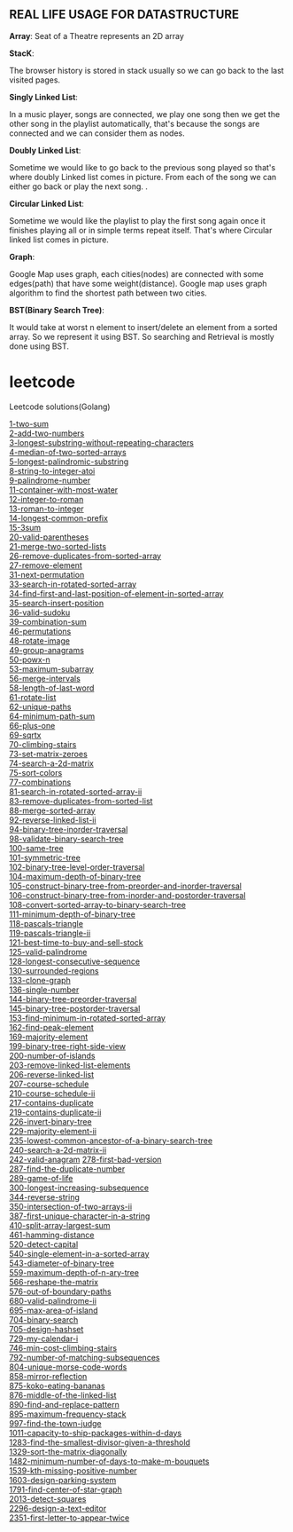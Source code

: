 ## REAL LIFE USAGE FOR DATASTRUCTURE

**Array**:
Seat of a Theatre represents an 2D array

**StacK**:

The browser history is stored in stack usually so we can go back to the last visited pages.

**Singly Linked List**:

In a music player, songs are connected, we play one song then we get the other song in the playlist automatically, that's because the songs are connected and we can consider them as nodes.

**Doubly Linked List**:

Sometime we would like to go back to the previous song played so that's where doubly Linked list comes in picture. From each of the song we can either go back or play the next song. .

**Circular Linked List**:

Sometime we would like the playlist to play the first song again once it finishes playing all or in simple terms repeat itself. That's where Circular linked list comes in picture.

**Graph**:

Google Map uses graph, each cities(nodes) are connected with some edges(path) that have some weight(distance). Google map uses graph algorithm to find the shortest path between two cities.

**BST(Binary Search Tree)**:

It would take at worst n element to insert/delete an element from a sorted array. So we represent it using BST. So searching and Retrieval is mostly done using BST. 

# leetcode
Leetcode solutions(Golang)

[1-two-sum](https://github.com/akankshakumari393/leetcode/tree/master/1-two-sum) \
[2-add-two-numbers](https://github.com/akankshakumari393/leetcode/tree/master/2-add-two-numbers) \
[3-longest-substring-without-repeating-characters](https://github.com/akankshakumari393/leetcode/tree/master/3-longest-substring-without-repeating-characters) \
[4-median-of-two-sorted-arrays](https://github.com/akankshakumari393/leetcode/tree/master/4-median-of-two-sorted-arrays) \
[5-longest-palindromic-substring](https://github.com/akankshakumari393/leetcode/tree/master/5-longest-palindromic-substring) \
[8-string-to-integer-atoi](https://github.com/akankshakumari393/leetcode/tree/master/8-string-to-integer-atoi) \
[9-palindrome-number](https://github.com/akankshakumari393/leetcode/tree/master/9-palindrome-number) \
[11-container-with-most-water](https://github.com/akankshakumari393/leetcode/tree/master/11-container-with-most-water) \
[12-integer-to-roman](https://github.com/akankshakumari393/leetcode/tree/master/12-integer-to-roman) \
[13-roman-to-integer](https://github.com/akankshakumari393/leetcode/tree/master/13-roman-to-integer) \
[14-longest-common-prefix](https://github.com/akankshakumari393/leetcode/tree/master/14-longest-common-prefix) \
[15-3sum](https://github.com/akankshakumari393/leetcode/tree/master/15-3sum) \
[20-valid-parentheses](https://github.com/akankshakumari393/leetcode/tree/master/20-valid-parentheses) \
[21-merge-two-sorted-lists](https://github.com/akankshakumari393/leetcode/tree/master/21-merge-two-sorted-lists) \
[26-remove-duplicates-from-sorted-array](https://github.com/akankshakumari393/leetcode/tree/master/26-remove-duplicates-from-sorted-array) \
[27-remove-element](https://github.com/akankshakumari393/leetcode/tree/master/27-remove-element) \
[31-next-permutation](https://github.com/akankshakumari393/leetcode/tree/master/31-next-permutation) \
[33-search-in-rotated-sorted-array](https://github.com/akankshakumari393/leetcode/tree/master/33-search-in-rotated-sorted-array) \
[34-find-first-and-last-position-of-element-in-sorted-array](https://github.com/akankshakumari393/leetcode/tree/master/34-find-first-and-last-position-of-element-in-sorted-array) \
[35-search-insert-position](https://github.com/akankshakumari393/leetcode/tree/master/35-search-insert-position) \
[36-valid-sudoku](https://github.com/akankshakumari393/leetcode/tree/master/36-valid-sudoku) \
[39-combination-sum](https://github.com/akankshakumari393/leetcode/tree/master/39-combination-sum) \
[46-permutations](https://github.com/akankshakumari393/leetcode/tree/master/46-permutations) \
[48-rotate-image](https://github.com/akankshakumari393/leetcode/tree/master/48-rotate-image) \
[49-group-anagrams](https://github.com/akankshakumari393/leetcode/tree/master/49-group-anagrams) \
[50-powx-n](https://github.com/akankshakumari393/leetcode/tree/master/50-powx-n) \
[53-maximum-subarray](https://github.com/akankshakumari393/leetcode/tree/master/53-maximum-subarray) \
[56-merge-intervals](https://github.com/akankshakumari393/leetcode/tree/master/56-merge-intervals) \
[58-length-of-last-word](https://github.com/akankshakumari393/leetcode/tree/master/58-length-of-last-word) \
[61-rotate-list](https://github.com/akankshakumari393/leetcode/tree/master/61-rotate-list) \
[62-unique-paths](https://github.com/akankshakumari393/leetcode/tree/master/62-unique-paths) \
[64-minimum-path-sum](https://github.com/akankshakumari393/leetcode/tree/master/64-minimum-path-sum) \
[66-plus-one](https://github.com/akankshakumari393/leetcode/tree/master/66-plus-one) \
[69-sqrtx](https://github.com/akankshakumari393/leetcode/tree/master/69-sqrtx) \
[70-climbing-stairs](https://github.com/akankshakumari393/leetcode/tree/master/70-climbing-stairs) \
[73-set-matrix-zeroes](https://github.com/akankshakumari393/leetcode/tree/master/73-set-matrix-zeroes) \
[74-search-a-2d-matrix](https://github.com/akankshakumari393/leetcode/tree/master/74-search-a-2d-matrix) \
[75-sort-colors](https://github.com/akankshakumari393/leetcode/tree/master/75-sort-colors) \
[77-combinations](https://github.com/akankshakumari393/leetcode/tree/master/77-combinations) \
[81-search-in-rotated-sorted-array-ii](https://github.com/akankshakumari393/leetcode/tree/master/81-search-in-rotated-sorted-array-ii) \
[83-remove-duplicates-from-sorted-list](https://github.com/akankshakumari393/leetcode/tree/master/83-remove-duplicates-from-sorted-list) \
[88-merge-sorted-array](https://github.com/akankshakumari393/leetcode/tree/master/88-merge-sorted-array) \
[92-reverse-linked-list-ii](https://github.com/akankshakumari393/leetcode/tree/master/92-reverse-linked-list-ii) \
[94-binary-tree-inorder-traversal](https://github.com/akankshakumari393/leetcode/tree/master/94-binary-tree-inorder-traversal) \
[98-validate-binary-search-tree](https://github.com/akankshakumari393/leetcode/tree/master/98-validate-binary-search-tree) \
[100-same-tree](https://github.com/akankshakumari393/leetcode/tree/master/100-same-tree) \
[101-symmetric-tree](https://github.com/akankshakumari393/leetcode/tree/master/101-symmetric-tree) \
[102-binary-tree-level-order-traversal](https://github.com/akankshakumari393/leetcode/tree/master/102-binary-tree-level-order-traversal) \
[104-maximum-depth-of-binary-tree](https://github.com/akankshakumari393/leetcode/tree/master/104-maximum-depth-of-binary-tree) \
[105-construct-binary-tree-from-preorder-and-inorder-traversal](https://github.com/akankshakumari393/leetcode/tree/master/105-construct-binary-tree-from-preorder-and-inorder-traversal) \
[106-construct-binary-tree-from-inorder-and-postorder-traversal](https://github.com/akankshakumari393/leetcode/tree/master/106-construct-binary-tree-from-inorder-and-postorder-traversal) \
[108-convert-sorted-array-to-binary-search-tree](https://github.com/akankshakumari393/leetcode/tree/master/108-convert-sorted-array-to-binary-search-tree) \
[111-minimum-depth-of-binary-tree](https://github.com/akankshakumari393/leetcode/tree/master/111-minimum-depth-of-binary-tree) \
[118-pascals-triangle](https://github.com/akankshakumari393/leetcode/tree/master/118-pascals-triangle) \
[119-pascals-triangle-ii](https://github.com/akankshakumari393/leetcode/tree/master/119-pascals-triangle-ii) \
[121-best-time-to-buy-and-sell-stock](https://github.com/akankshakumari393/leetcode/tree/master/121-best-time-to-buy-and-sell-stock) \
[125-valid-palindrome](https://github.com/akankshakumari393/leetcode/tree/master/125-valid-palindrome) \
[128-longest-consecutive-sequence](https://github.com/akankshakumari393/leetcode/tree/master/128-longest-consecutive-sequence) \
[130-surrounded-regions](https://github.com/akankshakumari393/leetcode/tree/master/130-surrounded-regions) \
[133-clone-graph](https://github.com/akankshakumari393/leetcode/tree/master/133-clone-graph) \
[136-single-number](https://github.com/akankshakumari393/leetcode/tree/master/136-single-number) \
[144-binary-tree-preorder-traversal](https://github.com/akankshakumari393/leetcode/tree/master/144-binary-tree-preorder-traversal) \
[145-binary-tree-postorder-traversal](https://github.com/akankshakumari393/leetcode/tree/master/145-binary-tree-postorder-traversal) \
[153-find-minimum-in-rotated-sorted-array](https://github.com/akankshakumari393/leetcode/tree/master/153-find-minimum-in-rotated-sorted-array) \
[162-find-peak-element](https://github.com/akankshakumari393/leetcode/tree/master/162-find-peak-element) \
[169-majority-element](https://github.com/akankshakumari393/leetcode/tree/master/169-majority-element) \
[199-binary-tree-right-side-view](https://github.com/akankshakumari393/leetcode/tree/master/199-binary-tree-right-side-view) \
[200-number-of-islands](https://github.com/akankshakumari393/leetcode/tree/master/200-number-of-islands) \
[203-remove-linked-list-elements](https://github.com/akankshakumari393/leetcode/tree/master/203-remove-linked-list-elements) \
[206-reverse-linked-list](https://github.com/akankshakumari393/leetcode/tree/master/206-reverse-linked-list) \
[207-course-schedule](https://github.com/akankshakumari393/leetcode/tree/master/207-course-schedule) \
[210-course-schedule-ii](https://github.com/akankshakumari393/leetcode/tree/master/210-course-schedule-ii) \
[217-contains-duplicate](https://github.com/akankshakumari393/leetcode/tree/master/217-contains-duplicate) \
[219-contains-duplicate-ii](https://github.com/akankshakumari393/leetcode/tree/master/219-contains-duplicate-ii) \
[226-invert-binary-tree](https://github.com/akankshakumari393/leetcode/tree/master/226-invert-binary-tree) \
[229-majority-element-ii](https://github.com/akankshakumari393/leetcode/tree/master/229-majority-element-ii) \
[235-lowest-common-ancestor-of-a-binary-search-tree](https://github.com/akankshakumari393/leetcode/tree/master/235-lowest-common-ancestor-of-a-binary-search-tree) \
[240-search-a-2d-matrix-ii](https://github.com/akankshakumari393/leetcode/tree/master/240-search-a-2d-matrix-ii) \
[242-valid-anagram](https://github.com/akankshakumari393/leetcode/tree/master/242-valid-anagram)
[278-first-bad-version](https://github.com/akankshakumari393/leetcode/tree/master/278-first-bad-version) \
[287-find-the-duplicate-number](https://github.com/akankshakumari393/leetcode/tree/master/287-find-the-duplicate-number) \
[289-game-of-life](https://github.com/akankshakumari393/leetcode/tree/master/289-game-of-life) \
[300-longest-increasing-subsequence](https://github.com/akankshakumari393/leetcode/tree/master/300-longest-increasing-subsequence) \
[344-reverse-string](https://github.com/akankshakumari393/leetcode/tree/master/344-reverse-string) \
[350-intersection-of-two-arrays-ii](https://github.com/akankshakumari393/leetcode/tree/master/350-intersection-of-two-arrays-ii) \
[387-first-unique-character-in-a-string](https://github.com/akankshakumari393/leetcode/tree/master/387-first-unique-character-in-a-string) \
[410-split-array-largest-sum](https://github.com/akankshakumari393/leetcode/tree/master/410-split-array-largest-sum) \
[461-hamming-distance](https://github.com/akankshakumari393/leetcode/tree/master/461-hamming-distance) \
[520-detect-capital](https://github.com/akankshakumari393/leetcode/tree/master/520-detect-capital) \
[540-single-element-in-a-sorted-array](https://github.com/akankshakumari393/leetcode/tree/master/540-single-element-in-a-sorted-array) \
[543-diameter-of-binary-tree](https://github.com/akankshakumari393/leetcode/tree/master/543-diameter-of-binary-tree) \
[559-maximum-depth-of-n-ary-tree](https://github.com/akankshakumari393/leetcode/tree/master/559-maximum-depth-of-n-ary-tree) \
[566-reshape-the-matrix](https://github.com/akankshakumari393/leetcode/tree/master/566-reshape-the-matrix) \
[576-out-of-boundary-paths](https://github.com/akankshakumari393/leetcode/tree/master/576-out-of-boundary-paths) \
[680-valid-palindrome-ii](https://github.com/akankshakumari393/leetcode/tree/master/680-valid-palindrome-ii) \
[695-max-area-of-island](https://github.com/akankshakumari393/leetcode/tree/master/695-max-area-of-island) \
[704-binary-search](https://github.com/akankshakumari393/leetcode/tree/master/704-binary-search) \
[705-design-hashset](https://github.com/akankshakumari393/leetcode/tree/master/705-design-hashset) \
[729-my-calendar-i](https://github.com/akankshakumari393/leetcode/tree/master/729-my-calendar-i) \
[746-min-cost-climbing-stairs](https://github.com/akankshakumari393/leetcode/tree/master/746-min-cost-climbing-stairs) \
[792-number-of-matching-subsequences](https://github.com/akankshakumari393/leetcode/tree/master/792-number-of-matching-subsequences) \
[804-unique-morse-code-words](https://github.com/akankshakumari393/leetcode/tree/master/804-unique-morse-code-words) \
[858-mirror-reflection](https://github.com/akankshakumari393/leetcode/tree/master/858-mirror-reflection) \
[875-koko-eating-bananas](https://github.com/akankshakumari393/leetcode/tree/master/875-koko-eating-bananas) \
[876-middle-of-the-linked-list](https://github.com/akankshakumari393/leetcode/tree/master/876-middle-of-the-linked-list) \
[890-find-and-replace-pattern](https://github.com/akankshakumari393/leetcode/tree/master/890-find-and-replace-pattern) \
[895-maximum-frequency-stack](https://github.com/akankshakumari393/leetcode/tree/master/895-maximum-frequency-stack) \
[997-find-the-town-judge](https://github.com/akankshakumari393/leetcode/tree/master/997-find-the-town-judge) \
[1011-capacity-to-ship-packages-within-d-days](https://github.com/akankshakumari393/leetcode/tree/master/1011-capacity-to-ship-packages-within-d-days) \
[1283-find-the-smallest-divisor-given-a-threshold](https://github.com/akankshakumari393/leetcode/tree/master/1283-find-the-smallest-divisor-given-a-threshold) \
[1329-sort-the-matrix-diagonally](https://github.com/akankshakumari393/leetcode/tree/master/1329-sort-the-matrix-diagonally) \
[1482-minimum-number-of-days-to-make-m-bouquets](https://github.com/akankshakumari393/leetcode/tree/master/1482-minimum-number-of-days-to-make-m-bouquets) \
[1539-kth-missing-positive-number](https://github.com/akankshakumari393/leetcode/tree/master/1539-kth-missing-positive-number) \
[1603-design-parking-system](https://github.com/akankshakumari393/leetcode/tree/master/1603-design-parking-system) \
[1791-find-center-of-star-graph](https://github.com/akankshakumari393/leetcode/tree/master/1791-find-center-of-star-graph) \
[2013-detect-squares](https://github.com/akankshakumari393/leetcode/tree/master/2013-detect-squares) \
[2296-design-a-text-editor](https://github.com/akankshakumari393/leetcode/tree/master/2296-design-a-text-editor) \
[2351-first-letter-to-appear-twice](https://github.com/akankshakumari393/leetcode/tree/master/2351-first-letter-to-appear-twice)
